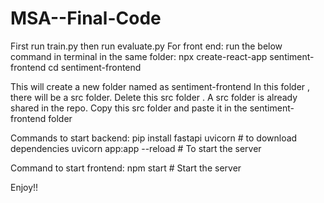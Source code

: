 # MSA--Final-Code
First run train.py
then run evaluate.py
For front end:
run the below command in terminal in the same folder:
npx create-react-app sentiment-frontend
cd sentiment-frontend

This will create a new folder named as sentiment-frontend
In this folder , there will be a src folder.
Delete this src folder .
A src folder is already shared in the repo. Copy this src folder and paste it in the sentiment-frontend folder

Commands to start backend:
pip install fastapi uvicorn  # to download dependencies
uvicorn app:app --reload # To start the server

Command to start frontend:
npm start # Start the server

Enjoy!!
